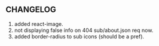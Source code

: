 ## CHANGELOG

1. added react-image.
2. not displaying false info on 404 sub/about.json req now.
3. added border-radius to sub icons (should be a pref).